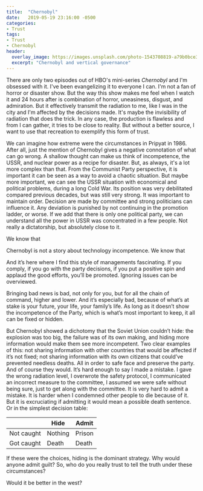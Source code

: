 ```yaml
---
title:  "Chernobyl"
date:   2019-05-19 23:16:00 -0500
categories:
- Trust
tags:
- Trust
- Chernobyl
header:
  overlay_image: https://images.unsplash.com/photo-1543708819-a79b0bce3ea9?ixlib=rb-1.2.1&ixid=eyJhcHBfaWQiOjEyMDd9&auto=format&fit=crop&w=2551&q=80
  excerpt: "Chernobyl and vertical governance"
---
```

There are only two episodes out of HBO's mini-series _Chernobyl_ and I'm obsessed with it. I've been evangelizing it to everyone I can. I'm not a fan of horror or disaster show. But the way this show makes me feel when I watch it and 24 hours after is combination of horror, uneasiness, disgust, and admiration. But it effectively transmit the radiation to me, like I was in the city and I'm affected by the decisions made. It's maybe the invisibility of radiation that does the trick. In any case, the production is flawless and from I can gather, it tries to be close to reality. But without a better source, I want to use that recreation to exemplify this form of trust.

We can imagine how extreme were the circumstances in Pripyat in 1986. After all, just the mention of Chernobyl gives a negative connotation of what can go wrong. A shallow thought can make us think of incompetence, the USSR, and nuclear power as a recipe for disaster. But, as always, it's a lot more complex than that. From the Communist Party perspective, it is important it can be seen as a way to avoid a chaotic situation. But maybe more important, we can see the USSR situation with economical and political problems, during a long Cold War. Its position was very debilitated compared previous decades, but was still very strong. It was important to maintain order. Decision are made by committee and strong politicians can influence it. Any deviation is punished by not continuing in the promotion ladder, or worse. If we add that there is only one political party, we can understand all the power in USSR was concentrated in a few people. Not really a dictatorship, but absolutely close to it.

We know that

Chernobyl is not a story about technology incompetence. We know that

And it’s here where I find this style of managements fascinating. If you comply, if you go with the party decisions, if you put a positive spin and applaud the good efforts, you’ll be promoted. Ignoring issues can be overviewed.

Bringing bad news is bad, not only for you, but for all the chain of command, higher and lower. And it’s especially bad, because of what’s at stake is your future, your life, your family’s life. As long as it doesn’t show the incompetence of the Party, which is what’s most important to keep, it all can be fixed or hidden.

But Chernobyl showed a dichotomy that the Soviet Union couldn’t hide: the explosion was too big, the failure was of its own making, and hiding more information would make them see more incompetent. Two clear examples of this: not sharing information with other countries that would be affected if it’s not fixed; not sharing information with its own citizens that could’ve prevented needless deaths. All in order to safe face and preserve the party. And of course they would. It’s hard enough to say I made a mistake. I gave the wrong radiation level, I overwrote the safety protocol, I communicated an incorrect measure to the committee, I assumed we were safe without being sure, just to get along with the committee. It is very hard to admit a mistake. It is harder when I condemned other people to die because of it. But it is excruciating if admitting it would mean a possible death sentence. Or in the simplest decision table:

| | Hide | Admit |
|-------|--------|---------|
| Not caught  | Nothing | Prison |
| Got caught | Death | Death | 

If these were the choices, hiding is the dominant strategy. Why would anyone admit guilt? So, who do you really trust to tell the truth under these circumstances?



Would it be better in the west?
